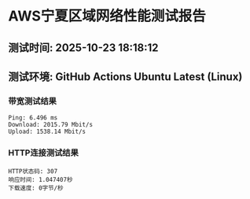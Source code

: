 # AWS宁夏区域网络性能测试报告
## 测试时间: 2025-10-23 18:18:12
## 测试环境: GitHub Actions Ubuntu Latest (Linux)

### 带宽测试结果
```
Ping: 6.496 ms
Download: 2015.79 Mbit/s
Upload: 1538.14 Mbit/s
```

### HTTP连接测试结果
```
HTTP状态码: 307
响应时间: 1.047407秒
下载速度: 0字节/秒
```

